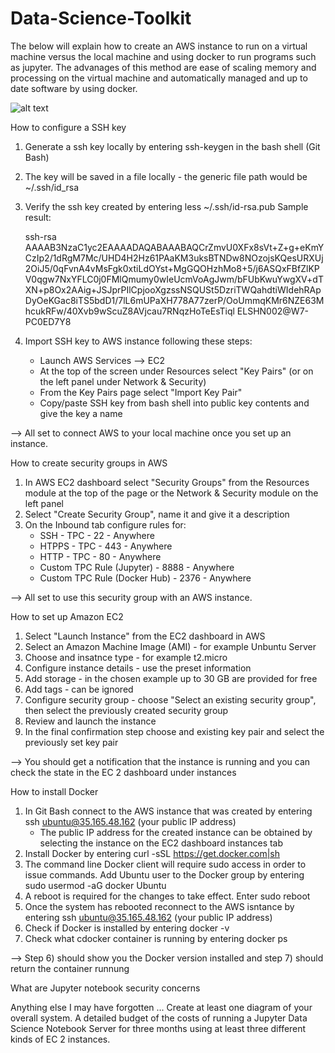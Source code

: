 # Data-Science-Toolkit

The below will explain how to create an AWS instance to run on a virtual machine versus the local machine and using docker to run programs such as jupyter. The advanages of this method are ease of scaling memory and processing on the virtual machine and automatically managed and up to date software by using docker.

![alt text](https://drive.google.com/drive/folders/1eljBFrYLXAP6cvnvVESjzZsADPZcHLc6)


How to configure a SSH key

 1) Generate a ssh key locally by entering ssh-keygen in the bash shell (Git Bash)
 2) The key will be saved in a file locally - the generic file path would be ~/.ssh/id_rsa
 3) Verify the ssh key created by entering less ~/.ssh/id-rsa.pub
    Sample result:
    
    ssh-rsa            AAAAB3NzaC1yc2EAAAADAQABAAABAQCrZmvU0XFx8sVt+Z+g+eKmYCzIp2/1dRgM7Mc/UHD4H2Hz61PAaKM3uksBTNDw8NOzojsKQesURXUj2OiJ5/0qFvnA4vMsFgk0xtiLdOYst+MgGQOHzhMo8+5/j6ASQxFBfZlKPV0qgw7NxYFLC0j0FMlQmumy0wIeUcmVoAgJwm/bFUbKwuYwgXV+dTXN+p8Ox2AAig+JSJprPIlCpjooXgzssNSQUSt5DzriTWQahdtiWIdehRApDyOeKGac8iTS5bdD1/7lL6mUPaXH778A77zerP/OoUmmqKMr6NZE63MhcukRFw/40Xvb9wScuZ8AVjcau7RNqzHoTeEsTiql ELSHN002@W7-PC0ED7Y8
    
 4) Import SSH key to AWS instance following these steps:
    - Launch AWS Services --> EC2
    - At the top of the screen under Resources select "Key Pairs" (or on the left panel under Network & Security)
    - From the Key Pairs page select "Import Key Pair"
    - Copy/paste SSH key from bash shell into public key contents and give the key a name

--> All set to connect AWS to your local machine once you set up an instance.  
    
How to create security groups in AWS

 1) In AWS EC2 dashboard select "Security Groups" from the Resources module at the top of the page or the Network & Security module on the left panel
 2) Select "Create Security Group", name it and give it a description
 3) On the Inbound tab configure rules for:
    - SSH - TPC - 22 - Anywhere
    - HTPPS - TPC - 443 - Anywhere
    - HTTP - TPC - 80 - Anywhere
    - Custom TPC Rule (Jupyter) - 8888 - Anywhere
    - Custom TPC Rule (Docker Hub) - 2376 - Anywhere

--> All set to use this security group with an AWS instance.

How to set up Amazon EC2

 1) Select "Launch Instance" from the EC2 dashboard in AWS
 2) Select an Amazon Machine Image (AMI) - for example Unbuntu Server
 3) Choose and insatnce type - for example t2.micro
 4) Configure instance details - use the preset information
 5) Add storage - in the chosen example up to 30 GB are provided for free
 6) Add tags - can be ignored
 7) Configure security group - choose "Select an existing security group", then select the previously created security group
 8) Review and launch the instance
 9) In the final confirmation step choose and existing key pair and select the previously set key pair

--> You should get a notification that the instance is running and you can check the state in the EC 2 dashboard under instances

How to install Docker 

 1) In Git Bash connect to the AWS instance that was created by entering ssh ubuntu@35.165.48.162 (your public IP address)
     - The public IP address for the created instance can be obtained by selecting the instance on the EC2 dashboard instances tab
 2) Install Docker by entering curl -sSL https://get.docker.com|sh
 3) The command line Docker client will require sudo access in order to issue commands. Add Ubuntu user to the Docker group by entering sudo usermod -aG docker Ubuntu
 4) A reboot is required for the changes to take effect. Enter sudo reboot
 5) Once the system has rebooted reconnect to the AWS isntance by entering ssh ubuntu@35.165.48.162 (your public IP address)
 6) Check if Docker is installed by entering docker -v
 7) Check what cdocker container is running by entering docker ps
 
--> Step 6) should show you the Docker version installed and step 7) should return the container runnung

What are Jupyter notebook security concerns


Anything else I may have forgotten ...
Create at least one diagram of your overall system.
A detailed budget of the costs of running a Jupyter Data Science Notebook Server for three months using at least three different kinds of EC 2 instances.
